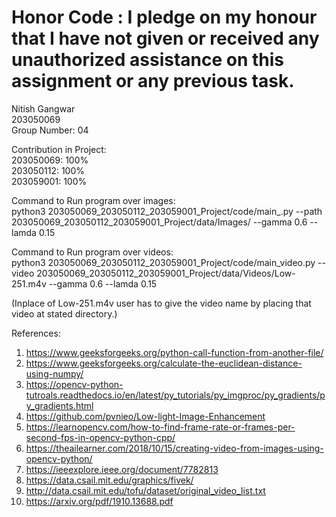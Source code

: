# Honor Code :  I pledge on my honour that I have not given or received any unauthorized assistance on this assignment or any previous task.  

Nitish Gangwar  
203050069  
Group Number: 04  


Contribution in Project:  
	203050069: 100%  
	203050112: 100%  
	203059001: 100%  

Command to Run program over images:  
	python3 203050069_203050112_203059001_Project/code/main_.py --path 203050069_203050112_203059001_Project/data/Images/ --gamma 0.6 --lamda 0.15  

Command to Run program over videos:  
	python3 203050069_203050112_203059001_Project/code/main_video.py --video 203050069_203050112_203059001_Project/data/Videos/Low-251.m4v --gamma 0.6 --lamda 0.15  
	
(Inplace of Low-251.m4v user has to give the video name by placing that video at stated directory.)  

References:  
1.   https://www.geeksforgeeks.org/python-call-function-from-another-file/
2.   https://www.geeksforgeeks.org/calculate-the-euclidean-distance-using-numpy/
3.   https://opencv-python-tutroals.readthedocs.io/en/latest/py_tutorials/py_imgproc/py_gradients/py_gradients.html
4.   https://github.com/pvnieo/Low-light-Image-Enhancement
5.   https://learnopencv.com/how-to-find-frame-rate-or-frames-per-second-fps-in-opencv-python-cpp/
6.   https://theailearner.com/2018/10/15/creating-video-from-images-using-opencv-python/
7.   https://ieeexplore.ieee.org/document/7782813
8.   https://data.csail.mit.edu/graphics/fivek/
9.   http://data.csail.mit.edu/tofu/dataset/original_video_list.txt
10.  https://arxiv.org/pdf/1910.13688.pdf
